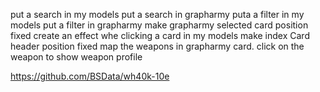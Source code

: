 put a search in my models
put a search in grapharmy
puta a filter in my models
put a filter in grapharmy
make grapharmy selected card position fixed
create an effect whe clicking a card in my models
make index Card header position fixed
map the weapons in grapharmy card.
click on the weapon to show weapon profile

https://github.com/BSData/wh40k-10e

